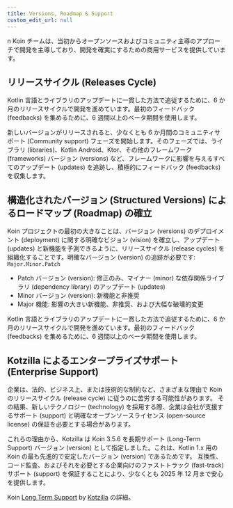 ```yaml
---
title: Versions, Roadmap & Support
custom_edit_url: null
---
```

n
Koin チームは、当初からオープンソースおよびコミュニティ主導のアプローチで開発を主導しており、開発を確実にするための商用サービスを提供しています。

## リリースサイクル (Releases Cycle)

Kotlin 言語とライブラリのアップデートに一貫した方法で追従するために、6 か月のリリースサイクルで開発を進めています。最初のフィードバック (feedbacks) を集めるために、6 週間以上のベータ期間を使用します。

新しいバージョンがリリースされると、少なくとも 6 か月間のコミュニティサポート (Community support) フェーズを開始します。そのフェーズでは、ライブラリ (libraries)、Kotlin Android、Ktor、その他のフレームワーク (frameworks) バージョン (versions) など、フレームワークに影響を与えるすべてのアップデート (updates) を追跡し、積極的にフィードバック (feedbacks) を収集します。

## 構造化されたバージョン (Structured Versions) によるロードマップ (Roadmap) の確立

Koin プロジェクトの最初の大きなことは、バージョン (versions) のデプロイメント (deployment) に関する明確なビジョン (vision) を確立し、アップデート (updates) と新機能を予測できるように、リリースサイクル (release cycles) を組織化することです。明確なバージョン (version) の追跡が必要です: `Major.Minor.Patch`

- Patch バージョン (version): 修正のみ、マイナー (minor) な依存関係ライブラリ (dependency library) のアップデート (updates)
- Minor バージョン (version): 新機能と非推奨
- Major 機能: 影響の大きい新機能、非推奨、および大幅な破壊的変更

Kotlin 言語とライブラリのアップデートに一貫した方法で追従するために、6 か月のリリースサイクルで開発を進めています。最初のフィードバック (feedbacks) を集めるために、6 週間以上のベータ期間を使用します。

## Kotzilla によるエンタープライズサポート (Enterprise Support)

企業は、法的、ビジネス上、または技術的な制約など、さまざまな理由で Koin のリリースサイクル (release cycle) に従うのに苦労する可能性があります。
その結果、新しいテクノロジー (technology) を採用する際、企業は会社が支援するサポート (support) と明確なオープンソースライセンス (open-source license) の保証を必要とする場合があります。

これらの理由から、Kotzilla は Koin 3.5.6 を長期サポート (Long-Term Support) バージョン (version) として指定しました。これは、Kotlin 1.x 用の Koin の最も先進的で安定したバージョン (version) であるためです。
互換性、コード監査、およびそれを必要とする企業向けのファストトラック (fast-track) サポート (support) を保証することにより、少なくとも 2025 年 12 月まで安心を提供します。

Koin [Long Term Support](https://support.insert-koin.io) by [Kotzilla](https://kotzilla.io) の詳細。